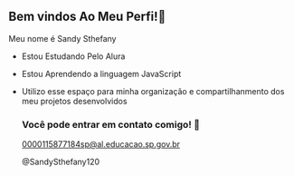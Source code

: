 ## Bem vindos Ao Meu Perfi!🖤

Meu nome é Sandy Sthefany

- Estou Estudando Pelo Alura
- Estou Aprendendo a linguagem JavaScript
- Utilizo esse espaço para minha organização e compartilhanmento dos meu projetos desenvolvidos

  ### Você pode entrar em contato comigo! 📱

  0000115877184sp@al.educacao.sp.gov.br

  @SandySthefany120
